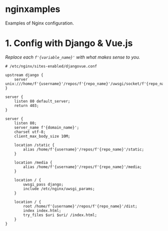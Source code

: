 # nginxamples
 Examples of Nginx configuration.

# 1. Config with Django & Vue.js
_Replace each `f'{variable_name}'` with what makes sense to you._
```
# /etc/nginx/sites-enabled/djangovue.conf

upstream django {
    server unix:///home/f'{username}'/repos/f'{repo_name}'/uwsgi/socket/f'{repo_name}'.sock;
}

server {
    listen 80 default_server;
    return 403;
}

server {
    listen 80;
    server_name f'{domain_name}';
    charset utf-8;
    client_max_body_size 10M;

    location /static {
        alias /home/f'{username}'/repos/f'{repo_name}'/static;
    }

    location /media {
        alias /home/f'{username}'/repos/f'{repo_name}'/media;
    }

    location / {
        uwsgi_pass django;
        include /etc/nginx/uwsgi_params;
    }

    location / {
        root /home/f'{username}'/repos/f'{repo_name}'/dist;
        index index.html;
        try_files $uri $uri/ /index.html;
    }
}
```
